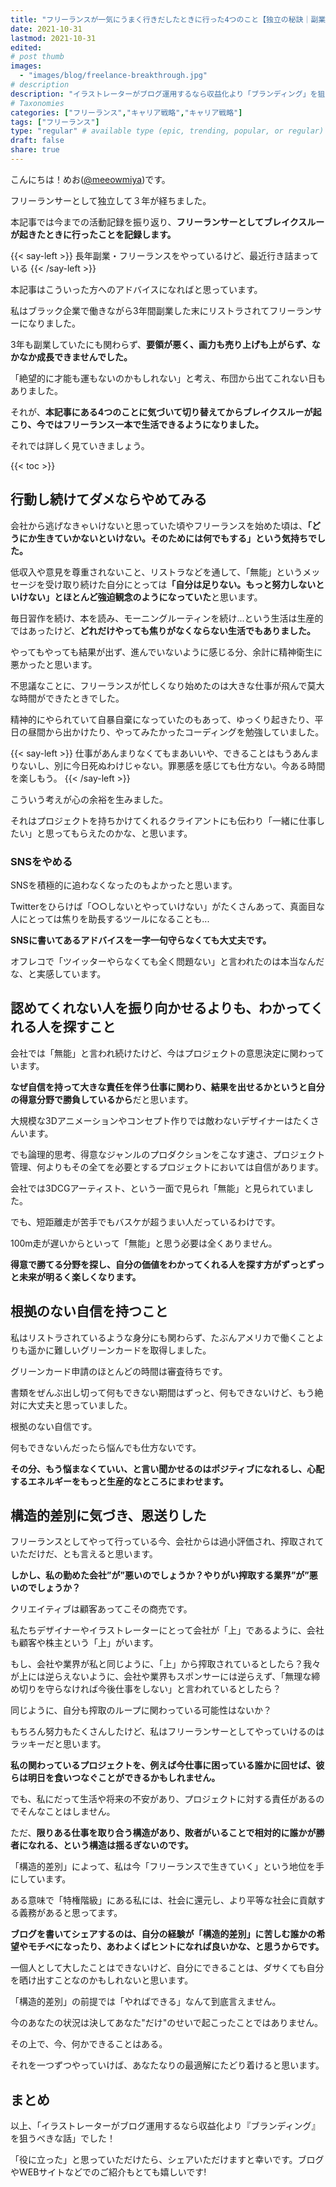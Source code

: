 ```yaml
---
title: "フリーランスが一気にうまく行きだしたときに行った4つのこと【独立の秘訣｜副業｜ブレイクスルー｜マインドフルネス】"
date: 2021-10-31
lastmod: 2021-10-31
edited: 
# post thumb
images:
  - "images/blog/freelance-breakthrough.jpg"
# description
description: "イラストレーターがブログ運用するなら収益化より「ブランディング」を狙うべきだという話を解説します。"
# Taxonomies
categories: ["フリーランス","キャリア戦略","キャリア戦略"]
tags: ["フリーランス"]
type: "regular" # available type (epic, trending, popular, or regular)
draft: false
share: true
---
```


こんにちは！めお(<u><a href="https://twitter.com/meeowmiya" target="_blank">@meeowmiya</a></u>)です。

フリーランサーとして独立して３年が経ちました。

本記事では今までの活動記録を振り返り、<span class="keiko-red">**フリーランサーとしてブレイクスルーが起きたときに行ったことを記録します。**</span>

{{< say-left >}}
長年副業・フリーランスをやっているけど、最近行き詰まっている
{{< /say-left >}}

本記事はこういった方へのアドバイスになればと思っています。

私はブラック企業で働きながら3年間副業した末にリストラされてフリーランサーになりました。

3年も副業していたにも関わらず、<span class="keiko-red">**要領が悪く、画力も売り上げも上がらず、なかなか成長できませんでした。**</span>

「絶望的に才能も運もないのかもしれない」と考え、布団から出てこれない日もありました。

それが、<span class="keiko-red">**本記事にある4つのことに気づいて切り替えてからブレイクスルーが起こり、今ではフリーランス一本で生活できるようになりました。**</span>

それでは詳しく見ていきましょう。

{{< toc >}}

## 行動し続けてダメならやめてみる

会社から逃げなきゃいけないと思っていた頃やフリーランスを始めた頃は、<span class="keiko-red">**「どうにか生きていかないといけない。そのためには何でもする」という気持ちでした。**</span>

低収入や意見を尊重されないこと、リストラなどを通して、「無能」というメッセージを受け取り続けた自分にとっては<span class="keiko-red">**「自分は足りない。もっと努力しないといけない」とほとんど強迫観念のようになっていた**</span>と思います。

毎日習作を続け、本を読み、モーニングルーティンを続け...という生活は生産的ではあったけど、<span class="keiko-red">**どれだけやっても焦りがなくならない生活でもありました。**</span>

やってもやっても結果が出ず、進んでいないように感じる分、余計に精神衛生に悪かったと思います。

不思議なことに、フリーランスが忙しくなり始めたのは大きな仕事が飛んで莫大な時間ができたときでした。

精神的にやられていて自暴自棄になっていたのもあって、ゆっくり起きたり、平日の昼間から出かけたり、やってみたかったコーディングを勉強していました。

{{< say-left >}}
仕事があんまりなくてもまあいいや、できることはもうあんまりないし、別に今日死ぬわけじゃない。罪悪感を感じても仕方ない。今ある時間を楽しもう。
{{< /say-left >}}

こういう考えが心の余裕を生みました。

それはプロジェクトを持ちかけてくれるクライアントにも伝わり「一緒に仕事したい」と思ってもらえたのかな、と思います。

### SNSをやめる

SNSを積極的に追わなくなったのもよかったと思います。

Twitterをひらけば「○○しないとやっていけない」がたくさんあって、真面目な人にとっては焦りを助長するツールになることも...

<span class="keiko-red">**SNSに書いてあるアドバイスを一字一句守らなくても大丈夫です。**</span>

オフレコで「ツイッターやらなくても全く問題ない」と言われたのは本当なんだな、と実感しています。

## 認めてくれない人を振り向かせるよりも、わかってくれる人を探すこと
会社では「無能」と言われ続けたけど、今はプロジェクトの意思決定に関わっています。

<span class="keiko-red">**なぜ自信を持って大きな責任を伴う仕事に関わり、結果を出せるかというと自分の得意分野で勝負しているから**</span>だと思います。

大規模な3Dアニメーションやコンセプト作りでは敵わないデザイナーはたくさんいます。

でも論理的思考、得意なジャンルのプロダクションをこなす速さ、プロジェクト管理、何よりもその全てを必要とするプロジェクトにおいては自信があります。

会社では3DCGアーティスト、という一面で見られ「無能」と見られていました。

でも、短距離走が苦手でもバスケが超うまい人だっているわけです。

100m走が遅いからといって「無能」と思う必要は全くありません。

<span class="keiko-red">**得意で勝てる分野を探し、自分の価値をわかってくれる人を探す方がずっとずっと未来が明るく楽しくなります。**</span>

## 根拠のない自信を持つこと
私はリストラされているような身分にも関わらず、たぶんアメリカで働くことよりも遥かに難しいグリーンカードを取得しました。

グリーンカード申請のほとんどの時間は審査待ちです。

書類をぜんぶ出し切って何もできない期間はずっと、何もできないけど、もう絶対に大丈夫と思っていました。

根拠のない自信です。

何もできないんだったら悩んでも仕方ないです。

<span class="keiko-red">**その分、もう悩まなくていい、と言い聞かせるのはポジティブになれるし、心配するエネルギーをもっと生産的なところにまわせます。**</span>

## 構造的差別に気づき、恩送りした
フリーランスとしてやって行っている今、会社からは過小評価され、搾取されていただけだ、とも言えると思います。

<span class="keiko-red">**しかし、私の勤めた会社”が”悪いのでしょうか？やりがい搾取する業界”が”悪いのでしょうか？**</span>

クリエイティブは顧客あってこその商売です。

私たちデザイナーやイラストレーターにとって会社が「上」であるように、会社も顧客や株主という「上」がいます。

もし、会社や業界が私と同じように、「上」から搾取されているとしたら？我々が上には逆らえないように、会社や業界もスポンサーには逆らえず、「無理な締め切りを守らなければ今後仕事をしない」と言われているとしたら？

同じように、自分も搾取のループに関わっている可能性はないか？

もちろん努力もたくさんしたけど、私はフリーランサーとしてやっていけるのはラッキーだと思います。

<span class="keiko-red">**私の関わっているプロジェクトを、例えば今仕事に困っている誰かに回せば、彼らは明日を食いつなぐことができるかもしれません。**</span>

でも、私にだって生活や将来の不安があり、プロジェクトに対する責任があるのでそんなことはしません。

ただ、<span class="keiko-red">**限りある仕事を取り合う構造があり、敗者がいることで相対的に誰かが勝者になれる、という構造は揺るぎないのです。**</span>

「構造的差別」によって、私は今「フリーランスで生きていく」という地位を手にしています。

ある意味で「特権階級」にある私には、社会に還元し、より平等な社会に貢献する義務があると思ってます。

<span class="keiko-red">**ブログを書いてシェアするのは、自分の経験が「構造的差別」に苦しむ誰かの希望やモチベになったり、あわよくばヒントになれば良いかな、と思うからです。**</span>

一個人として大したことはできないけど、自分にできることは、ダサくても自分を晒け出すことなのかもしれないと思います。

「構造的差別」の前提では「やればできる」なんて到底言えません。

今のあなたの状況は決してあなた"だけ"のせいで起こったことではありません。

その上で、今、何かできることはある。

それを一つずつやっていけば、あなたなりの最適解にたどり着けると思います。

## まとめ

以上、「イラストレーターがブログ運用するなら収益化より『ブランディング』を狙うべきな話」でした！

「役に立った」と思っていただけたら、シェアいただけますと幸いです。ブログやWEBサイトなどでのご紹介もとても嬉しいです!
